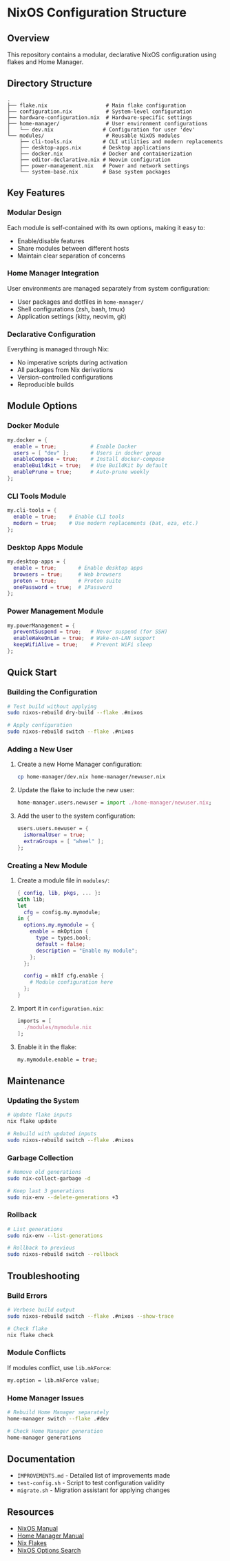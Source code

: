 # NixOS Configuration Structure

## Overview

This repository contains a modular, declarative NixOS configuration using flakes and Home Manager.

## Directory Structure

```
.
├── flake.nix                   # Main flake configuration
├── configuration.nix           # System-level configuration
├── hardware-configuration.nix  # Hardware-specific settings
├── home-manager/               # User environment configurations
│   └── dev.nix                # Configuration for user 'dev'
└── modules/                    # Reusable NixOS modules
    ├── cli-tools.nix          # CLI utilities and modern replacements
    ├── desktop-apps.nix       # Desktop applications
    ├── docker.nix             # Docker and containerization
    ├── editor-declarative.nix # Neovim configuration
    ├── power-management.nix   # Power and network settings
    └── system-base.nix        # Base system packages
```

## Key Features

### Modular Design
Each module is self-contained with its own options, making it easy to:
- Enable/disable features
- Share modules between different hosts
- Maintain clear separation of concerns

### Home Manager Integration
User environments are managed separately from system configuration:
- User packages and dotfiles in `home-manager/`
- Shell configurations (zsh, bash, tmux)
- Application settings (kitty, neovim, git)

### Declarative Configuration
Everything is managed through Nix:
- No imperative scripts during activation
- All packages from Nix derivations
- Version-controlled configurations
- Reproducible builds

## Module Options

### Docker Module
```nix
my.docker = {
  enable = true;           # Enable Docker
  users = [ "dev" ];       # Users in docker group
  enableCompose = true;    # Install docker-compose
  enableBuildkit = true;   # Use BuildKit by default
  enablePrune = true;      # Auto-prune weekly
};
```

### CLI Tools Module
```nix
my.cli-tools = {
  enable = true;    # Enable CLI tools
  modern = true;    # Use modern replacements (bat, eza, etc.)
};
```

### Desktop Apps Module
```nix
my.desktop-apps = {
  enable = true;       # Enable desktop apps
  browsers = true;     # Web browsers
  proton = true;       # Proton suite
  onePassword = true;  # 1Password
};
```

### Power Management Module
```nix
my.powerManagement = {
  preventSuspend = true;   # Never suspend (for SSH)
  enableWakeOnLan = true;  # Wake-on-LAN support
  keepWifiAlive = true;    # Prevent WiFi sleep
};
```

## Quick Start

### Building the Configuration
```bash
# Test build without applying
sudo nixos-rebuild dry-build --flake .#nixos

# Apply configuration
sudo nixos-rebuild switch --flake .#nixos
```

### Adding a New User
1. Create a new Home Manager configuration:
   ```bash
   cp home-manager/dev.nix home-manager/newuser.nix
   ```

2. Update the flake to include the new user:
   ```nix
   home-manager.users.newuser = import ./home-manager/newuser.nix;
   ```

3. Add the user to the system configuration:
   ```nix
   users.users.newuser = {
     isNormalUser = true;
     extraGroups = [ "wheel" ];
   };
   ```

### Creating a New Module
1. Create a module file in `modules/`:
   ```nix
   { config, lib, pkgs, ... }:
   with lib;
   let
     cfg = config.my.mymodule;
   in {
     options.my.mymodule = {
       enable = mkOption {
         type = types.bool;
         default = false;
         description = "Enable my module";
       };
     };

     config = mkIf cfg.enable {
       # Module configuration here
     };
   }
   ```

2. Import it in `configuration.nix`:
   ```nix
   imports = [
     ./modules/mymodule.nix
   ];
   ```

3. Enable it in the flake:
   ```nix
   my.mymodule.enable = true;
   ```

## Maintenance

### Updating the System
```bash
# Update flake inputs
nix flake update

# Rebuild with updated inputs
sudo nixos-rebuild switch --flake .#nixos
```

### Garbage Collection
```bash
# Remove old generations
sudo nix-collect-garbage -d

# Keep last 3 generations
sudo nix-env --delete-generations +3
```

### Rollback
```bash
# List generations
sudo nix-env --list-generations

# Rollback to previous
sudo nixos-rebuild switch --rollback
```

## Troubleshooting

### Build Errors
```bash
# Verbose build output
sudo nixos-rebuild switch --flake .#nixos --show-trace

# Check flake
nix flake check
```

### Module Conflicts
If modules conflict, use `lib.mkForce`:
```nix
my.option = lib.mkForce value;
```

### Home Manager Issues
```bash
# Rebuild Home Manager separately
home-manager switch --flake .#dev

# Check Home Manager generation
home-manager generations
```

## Documentation

- `IMPROVEMENTS.md` - Detailed list of improvements made
- `test-config.sh` - Script to test configuration validity
- `migrate.sh` - Migration assistant for applying changes

## Resources

- [NixOS Manual](https://nixos.org/manual/nixos/stable/)
- [Home Manager Manual](https://nix-community.github.io/home-manager/)
- [Nix Flakes](https://nixos.wiki/wiki/Flakes)
- [NixOS Options Search](https://search.nixos.org/options)